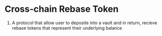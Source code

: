 # Cross-chain Rebase Token

1. A protocol that allow user to deposite into a vault and in return, recieve rebase tokens that represent their underlying balance
